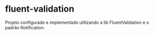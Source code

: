 # fluent-validation
Projeto configurado e implementado utilizando a lib FluentValidation e o padrão Notification.
